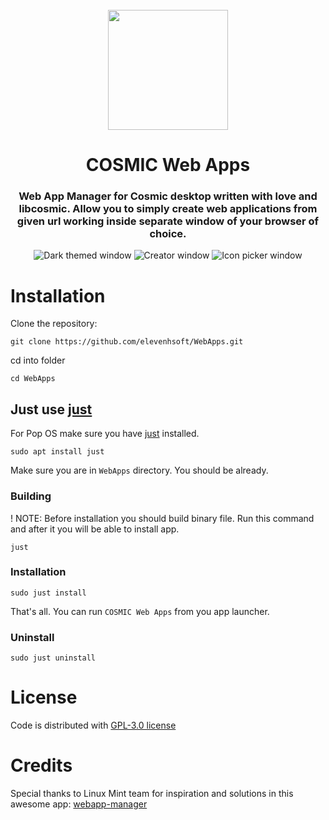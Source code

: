 <div align="center">
  <br>
  <img src="https://raw.githubusercontent.com/elevenhsoft/WebApps/master/data/io.github.elevenhsoft.WebApps.png" width="192" />
  <h1>COSMIC Web Apps</h1>

  <h3>Web App Manager for Cosmic desktop written with love and libcosmic. Allow you to simply create web applications from given url working inside separate window of your browser of choice.</h3>

  ![Dark themed window](https://github.com/elevenhsoft/WebApps/blob/master/res/screenshots/window-dark.png)
  ![Creator window](https://github.com/elevenhsoft/WebApps/blob/master/res/screenshots/window-creator.png)
  ![Icon picker window](https://github.com/elevenhsoft/WebApps/blob/master/res/screenshots/window-icon-picker.png)
</div>


# Installation

Clone the repository:

`git clone https://github.com/elevenhsoft/WebApps.git`

cd into folder

`cd WebApps`

## Just use [just](https://github.com/casey/just)

For Pop OS make sure you have [just](https://github.com/casey/just) installed.

`sudo apt install just`

Make sure you are in `WebApps` directory. You should be already.

### Building

! NOTE: Before installation you should build binary file. Run this command and after it you will be able to install app.

`just`

### Installation

`sudo just install`

That's all. You can run `COSMIC Web Apps` from you app launcher.

### Uninstall

`sudo just uninstall`

# License
Code is distributed with [GPL-3.0 license](https://github.com/elevenhsoft/WebApps/blob/master/LICENSE)

# Credits

Special thanks to Linux Mint team for inspiration and solutions in this awesome app: [webapp-manager](https://github.com/linuxmint/webapp-manager)
